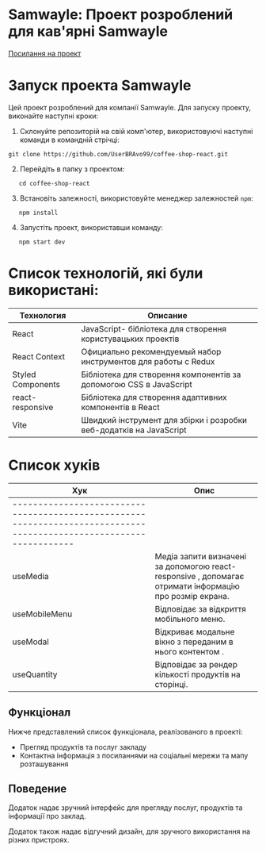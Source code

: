 # Samwayle: Проект розроблений для кав'ярні Samwayle

[Посилання на проект](coffee-shop-react-seven.vercel.app/)

# Запуск проекта Samwayle

Цей проект розроблений для компанії Samwayle. Для запуску проекту, виконайте наступні кроки:

1. Склонуйте репозиторій на свій комп'ютер, використовуючі наступні команди в командній стрічці:

```
git clone https://github.com/UserBRAvo99/coffee-shop-react.git
```

2. Перейдіть в папку з проектом:

```
   cd coffee-shop-react
```

3. Встановіть залежності, використовуйте менеджер залежностей `npm`:

```
   npm install
```

4. Запустіть проект, використавши команду:

```
   npm start dev
```

# Список технологій, які були використані:

| Технология        | Описание                                                            |
| ----------------- | ------------------------------------------------------------------- |
| React             | JavaScript- бібліотека для створення користувацьких проектів        |
| React Context     | Официально рекомендуемый набор инструментов для работы с Redux      |
| Styled Components | Бібліотека для створення компонентів за допомогою CSS в JavaScript  |
| react-responsive  | Бібліотека для створення адаптивних компонентів в React             |
| Vite              | Швидкий інструмент для збірки і розробки веб-додатків на JavaScript |

# Список хуків

| Хук                                                                                                                  | Опис                                                                                                    |
| -------------------------------------------------------------------------------------------------------------------- | ------------------------------------------------------------------------------------------------------- |
| -------------------------------------------------------------------------------------------------------------------- |
| useMedia                                                                                                             | Медіа запити визначені за допомогою react-responsive , допомагає отримати інформацію про розмір екрана. |
| useMobileMenu                                                                                                        | Відповідає за відкриття мобільного меню.                                                                |
| useModal                                                                                                             | Відкриває модальне вікно з переданим в нього контентом .                                                |
| useQuantity                                                                                                          | Відповідає за рендер кількості продуктів на сторінці.                                                   |

## Функціонал

Нижче представлений список функціонала, реалізованого в проекті:

- Прегляд продуктів та послуг закладу
- Контактна інформація з посиланнями на соціальні мережи та мапу розташування

## Поведение

Додаток надає зручний інтерфейс для прегляду послуг, продуктів та інформації про заклад.

Додаток також надає відгучний дизайн, для зручного використання на різних пристроях.
